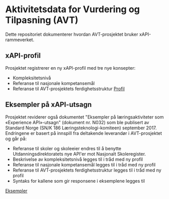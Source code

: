# Aktivitetsdata for Vurdering og Tilpasning (AVT)
Dette repositoriet dokumenterer hvordan AVT-prosjektet bruker xAPI-rammeverket. 
## xAPI-profil
Prosjektet registrerer en ny xAPI-profil med tre nye konsepter:
- Kompleksitetsnivå
- Referanse til nasjonale kompetansemål
- Referanse til AVT-prosjektets ferdighetsstruktur
[Profil](avt.jsonld)
## Eksempler på xAPI-utsagn
Prosjektet reviderer også dokumentet "Eksempler på læringsaktiviteter som «Experience API»-utsagn" (dokument nr. N032) som ble publisert av Standard Norge (SN/K 186 Læringsteknologi-komiteen) september 2017. Endringene er basert på innspill fra deltakende leverandør i AVT-prosjektet og går på:
- Referanse til skoler og skoleeier endres til å benytte Utdanningsdirektoratets nye API'er mot Nasjonalt Skoleregister.
- Beskrivelse av kompleksitetsnivå legges til i tråd med ny profil
- Referanse til nasjonale kompetansemål legges til i tråd med ny profil
- Referanse til AVT-prosjektets ferdighetsstruktur legges til i tråd med ny profil
- Syntaks for kallene som gir responsene i eksemplene legges til

[Eksempler](eksempler.md)
